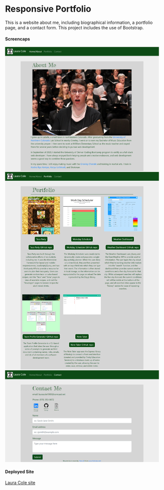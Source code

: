 # Responsive Portfolio

This is a website about me, including biographical information, a portfolio page, and a contact form. This project includes the use of Bootstrap.

#### Screencaps

![AboutMe screencap](./assets/about-me-page-screencap.png)
![Portfolio screencap](./assets/portfolio-page-screencap.png)
![Contact screencap](./assets/contact-page-screencap.png)

#### Deployed Site

[Laura Cole site](https://lauracole1900.github.io/ResponsivePortfolioAboutMe/)
